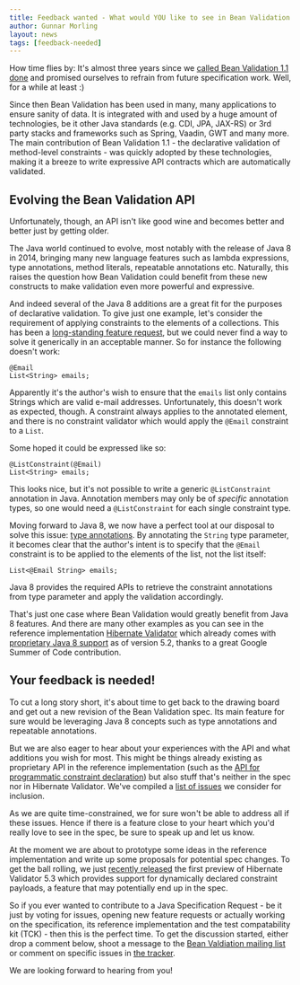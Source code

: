 ```yaml
---
title: Feedback wanted - What would YOU like to see in Bean Validation 2.0?
author: Gunnar Morling
layout: news
tags: [feedback-needed]
---
```


How time flies by: It's almost three years since we [called Bean Validation 1.1 done](http://beanvalidation.org/news/2013/05/02/bean-validation-1-1-is-a-spec/) and promised ourselves to refrain from future specification work. Well, for a while at least :)

Since then Bean Validation has been used in many, many applications to ensure sanity of data.
It is integrated with and used by a huge amount of technologies, be it other Java standards (e.g. CDI, JPA, JAX-RS)
or 3rd party stacks and frameworks such as Spring, Vaadin, GWT and many more.
The main contribution of Bean Validation 1.1 - the declarative validation of method-level constraints - was quickly adopted by these technologies,
making it a breeze to write expressive API contracts which are automatically validated.

## Evolving the Bean Validation API

Unfortunately, though, an API isn't like good wine and becomes better and better just by getting older.

The Java world continued to evolve, most notably with the release of Java 8 in 2014,
bringing many new language features such as lambda expressions, type annotations, method literals, repeatable annotations etc.
Naturally, this raises the question how Bean Validation could benefit from these new constructs to make validation even more powerful and expressive.

And indeed several of the Java 8 additions are a great fit for the purposes of declarative validation.
To give just one example, let's consider the requirement of applying constraints to the elements of a collections.
This has been a [long-standing feature request](https://hibernate.atlassian.net/browse/BVAL-202), but we could never find a way to solve it generically in an acceptable manner.
So for instance the following doesn't work:

    @Email
    List<String> emails;

Apparently it's the author's wish to ensure that the `emails` list only contains Strings which are valid e-mail addresses.
Unfortunately, this doesn't work as expected, though. A constraint always applies to the annotated element,
and there is no constraint validator which would apply the `@Email` constraint to a `List`.

Some hoped it could be expressed like so:

    @ListConstraint(@Email)
    List<String> emails;

This looks nice, but it's not possible to write a generic `@ListConstraint` annotation in Java.
Annotation members may only be of *specific* annotation types, so one would need a `@ListConstraint` for each single constraint type.

Moving forward to Java 8, we now have a perfect tool at our disposal to solve this issue: [type annotations](https://docs.oracle.com/javase/tutorial/java/annotations/type_annotations.html).
By annotating the `String` type parameter, it becomes clear that the author's intent is to specify that the `@Email` constraint is to be applied to the elements of the list, not the list itself:

    List<@Email String> emails;

Java 8 provides the required APIs to retrieve the constraint annotations from type parameter and apply the validation accordingly.

That's just one case where Bean Validation would greatly benefit from Java 8 features.
And there are many other examples as you can see in the reference implementation [Hibernate Validator](http://hibernate.org/validator/) which already
comes with [proprietary Java 8 support](http://in.relation.to/2014/10/23/hibernate-validator-520-alpha-1-with-java-8-support-and-a-51-maintenance-release/) as of version 5.2, thanks to a great Google Summer of Code contribution.

## Your feedback is needed!

To cut a long story short, it's about time to get back to the drawing board and get out a new revision of the Bean Validation spec.
Its main feature for sure would be leveraging Java 8 concepts such as type annotations and repeatable annotations.

But we are also eager to hear about your experiences with the API and what additions you wish for most.
This might be things already existing as proprietary API in the reference implementation (such as the [API for programmatic constraint declaration](http://docs.jboss.org/hibernate/validator/5.2/reference/en-US/html_single/#section-programmatic-api))
but also stuff that's neither in the spec nor in Hibernate Validator.
We've compiled a [list of issues](https://hibernate.atlassian.net/issues/?jql=project%20%3D%20BVAL%20AND%20fixVersion%20%3D%202.0%20ORDER%20BY%20priority%20DESC) we consider for inclusion.

As we are quite time-constrained, we for sure won't be able to address all if these issues.
Hence if there is a feature close to your heart which you'd really love to see in the spec, be sure to speak up and let us know.

At the moment we are about to prototype some ideas in the reference implementation and write up some proposals for potential spec changes.
To get the ball rolling, we just [recently released](http://in.relation.to/2016/01/18/hibernate-validator-530-alpha1-out/) the first preview of Hibernate Validator 5.3 which provides support for dynamically declared constraint payloads, a feature that may potentially end up in the spec.

So if you ever wanted to contribute to a Java Specification Request - be it just by voting for issues, opening new feature requests or actually working on the specification, its reference implementation and the test compatability kit (TCK) - then this is the perfect time.
To get the discussion started, either drop a comment below, shoot a message to the [Bean Valdiation mailing list](https://lists.jboss.org/mailman/listinfo/beanvalidation-dev) or
comment on specific issues in [the tracker](https://hibernate.atlassian.net/projects/BVAL/summary).

We are looking forward to hearing from you!
